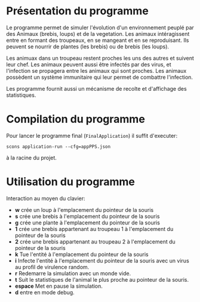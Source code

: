 # Présentation du programme

Le programme permet de simuler l'évolution d'un environnement peuplé par des Animaux (brebis, loups) et de la
vegetation. Les animaux intéragissent entre en formant des troupeaux, en se mangeant et en se reproduisant.
Ils peuvent se nourrir de plantes (les brebis) ou de brebis (les loups).

Les animuax dans un troupeau restent proches les uns des autres et suivent leur chef.
Les animaux peuvent aussi être infectés par des virus, et l'infection se propagera entre les animaux qui sont proches.
Les animaux possèdent un système immunitaire qui leur permet de combattre l'infection.

Les programme fournit aussi un mécanisme de recolte et d'affichage des statistiques.

# Compilation du programme

Pour lancer le programme final (`FinalApplication`) il suffit d'executer:

`scons application-run --cfg=appPPS.json`

à la racine du projet.

# Utilisation du programme
Interaction au moyen du clavier:

 - **w** crée un loup à l'emplacement du pointeur de la souris
 - **s** crée une brebis à l'emplacement du pointeur de la souris
 - **g** crée une plante à l'emplacement du pointeur de la souris
 - **1** crée une brebis appartenant au troupeau 1 à l'emplacement du pointeur de la souris
 - **2** crée une brebis appartenant au troupeau 2 à l'emplacement du pointeur de la souris
 - **k** Tue l'entité à l'emplacement du pointeur de la souris
 - **i** Infecte l'entité à l'emplacement du pointeur de la souris avec un virus au profil de virulence random.
 - **r** Redemarre la simulation avec un monde vide.
 - **t** Suit le statistiques de l'animal le plus proche au pointeur de la souris.
 - **espace** Met en pause la simulation.
 - **d** entre en mode debug.

